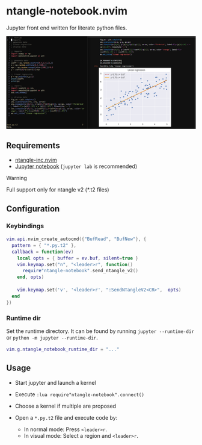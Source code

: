 # ntangle-notebook.nvim

Jupyter front end written for literate python files.

![](https://raw.githubusercontent.com/jbyuki/gifs/main/Screenshot%202024-08-05%20212354.png)

Requirements
------------

* [ntangle-inc.nvim](https://github.com/jbyuki/ntangle-inc.nvim)
* [Jupyter notebook](https://jupyter.org/install) (`jupyter lab` is recommended)

> [!WARNING]
> Full support only for ntangle v2 (*.t2 files)

Configuration
-------------

### Keybindings

```lua
vim.api.nvim_create_autocmd({"BufRead", "BufNew"}, {
  pattern = { "*.py.t2" },
  callback = function(ev) 
    local opts = { buffer = ev.buf, silent=true }
    vim.keymap.set("n", "<leader>r", function() 
      require"ntangle-notebook".send_ntangle_v2() 
    end, opts)

    vim.keymap.set('v', '<leader>r', ":SendNTangleV2<CR>",  opts)
  end
})
```

### Runtime dir

Set the runtime directory. It can be found by running `jupyter --runtime-dir` or `python -m jupyter --runtime-dir`.

```lua
vim.g.ntangle_notebook_runtime_dir = "..."
```

Usage
-----

- Start jupyter and launch a kernel
- Execute `:lua require"ntangle-notebook".connect()`
- Choose a kernel if multiple are proposed

- Open a `*.py.t2` file and execute code by:
  - In normal mode: Press `<leader>r`.
  - In visual mode: Select a region and `<leader>r`.
